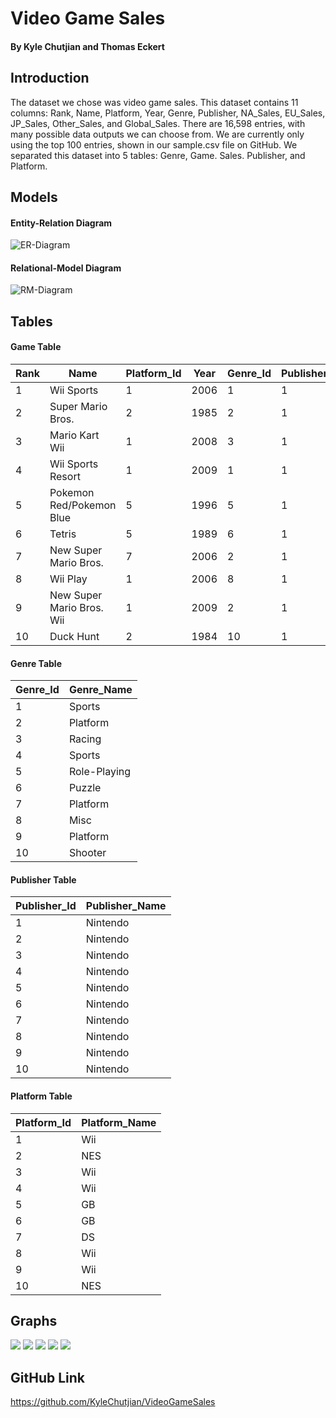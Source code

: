 # Video Game Sales

#### By Kyle Chutjian and Thomas Eckert



## Introduction
The dataset we chose was video game sales. This dataset contains 11 columns: Rank, Name, Platform, Year, Genre, Publisher, NA_Sales, EU_Sales, JP_Sales, Other_Sales, and Global_Sales. There are 16,598 entries, with many possible data outputs we can choose from. We are currently only using the top 100 entries, shown in our sample.csv file on GitHub. We separated this dataset into 5 tables: Genre, Game. Sales. Publisher, and Platform.


## Models
#### Entity-Relation Diagram

<img src="milestone 1-ER diagram.jpg" tag="ER-Diagram" alt="ER-Diagram">

#### Relational-Model Diagram

<img src="milestone 1-RM diagram.jpg" alt="RM-Diagram">


## Tables

#### Game Table

| Rank | Name | Platform_Id | Year | Genre_Id | Publisher_Id | NA_Sales | EU_Sales | JP_Sales | Other_Sales | Global_Sales |
| --- | --- | --- | --- | --- | --- | --- | --- | --- | --- | --- |
| 1 | Wii Sports | 1 | 2006 | 1 | 1 | 41 | 29 | 4 | 8 | 83 |
|    2 | Super Mario Bros.                            |           2 | 1985 |        2 |            1 |       29 |        4 |        7 |           1 |           40 |
|    3 | Mario Kart Wii                               |           1 | 2008 |        3 |            1 |       16 |       13 |        4 |           3 |           36 |
|    4 | Wii Sports Resort                            |           1 | 2009 |        1 |            1 |       16 |       11 |        3 |           3 |           33 |
|    5 | Pokemon Red/Pokemon Blue                     |           5 | 1996 |        5 |            1 |       11 |        9 |       10 |           1 |           31 |
|    6 | Tetris                                       |           5 | 1989 |        6 |            1 |       23 |        2 |        4 |           1 |           30 |
|    7 | New Super Mario Bros.                        |           7 | 2006 |        2 |            1 |       11 |        9 |        7 |           3 |           30 |
|    8 | Wii Play                                     |           1 | 2006 |        8 |            1 |       14 |        9 |        3 |           3 |           29 |
|    9 | New Super Mario Bros. Wii                    |           1 | 2009 |        2 |            1 |       15 |        7 |        5 |           2 |           29 |
|   10 | Duck Hunt                                    |           2 | 1984 |       10 |            1 |       27 |        1 |        0 |           0 |           28 |


#### Genre Table

| Genre_Id | Genre_Name |
| --- | --- |
|        1 | Sports       |
|        2 | Platform     |
|        3 | Racing       |
|        4 | Sports       |
|        5 | Role-Playing |
|        6 | Puzzle       |
|        7 | Platform     |
|        8 | Misc         |
|        9 | Platform     |
|       10 | Shooter      |

#### Publisher Table

| Publisher_Id | Publisher_Name |
| --- | --- |
|            1 | Nintendo                    |
|            2 | Nintendo                    |
|            3 | Nintendo                    |
|            4 | Nintendo                    |
|            5 | Nintendo                    |
|            6 | Nintendo                    |
|            7 | Nintendo                    |
|            8 | Nintendo                    |
|            9 | Nintendo                    |
|           10 | Nintendo                    |

#### Platform Table

| Platform_Id | Platform_Name |
| --- | --- |
|           1 | Wii           |
|           2 | NES           |
|           3 | Wii           |
|           4 | Wii           |
|           5 | GB            |
|           6 | GB            |
|           7 | DS            |
|           8 | Wii           |
|           9 | Wii           |
|          10 | NES           |



## Graphs
<img src="graph1.jpg">
<img src="graph2.jpg">
<img src="graph3.jpg">
<img src="graph4.jpg">
<img src="graph5.jpg">



## GitHub Link
https://github.com/KyleChutjian/VideoGameSales